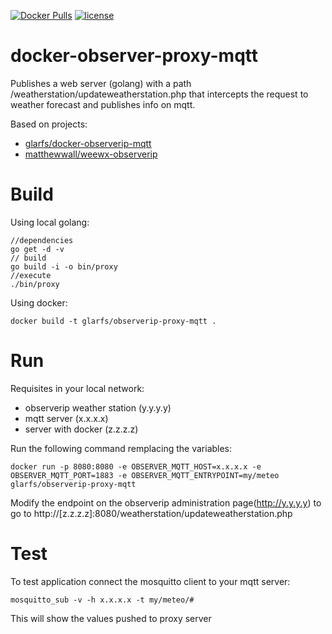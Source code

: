 [![Docker Pulls](https://img.shields.io/docker/pulls/glarfs/observerip-proxy-mqtt.svg)](https://hub.docker.com/r/glarfs/docker-observerip-proxy-mqtt/)
[![license](https://img.shields.io/github/license/glarfs/docker-observerip-proxy-mqtt.svg)](https://github.com/glarfs/docker-observerip-proxy-mqtt/blob/master/LICENSE)
# docker-observer-proxy-mqtt

Publishes a web server (golang) with a path /weatherstation/updateweatherstation.php that intercepts the request to weather forecast and publishes info on mqtt.

Based on projects: 
* [glarfs/docker-observerip-mqtt](https://github.com/glarfs/docker-observerip-mqtt)
* [matthewwall/weewx-observerip](https://github.com/matthewwall/weewx-observerip)


# Build

Using local golang:
```
//dependencies
go get -d -v
// build
go build -i -o bin/proxy
//execute
./bin/proxy
```

Using docker:
```
docker build -t glarfs/observerip-proxy-mqtt .
```

# Run

Requisites in your local network:
* observerip weather station (y.y.y.y)
* mqtt server (x.x.x.x)
* server with docker (z.z.z.z)

Run the following command remplacing the variables:

```
docker run -p 8080:8080 -e OBSERVER_MQTT_HOST=x.x.x.x -e OBSERVER_MQTT_PORT=1883 -e OBSERVER_MQTT_ENTRYPOINT=my/meteo glarfs/observerip-proxy-mqtt
```

Modify the endpoint on the observerip administration page(http://y.y.y.y) to go to http://[z.z.z.z]:8080/weatherstation/updateweatherstation.php


# Test

To test application connect the mosquitto client to your mqtt server:
```
mosquitto_sub -v -h x.x.x.x -t my/meteo/#
```
This will show the values pushed to proxy server
